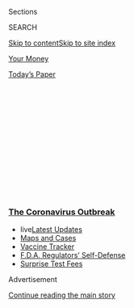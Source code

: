<div id="app">

<div>

<div>

<div>

<div class="NYTAppHideMasthead css-1q2w90k e1suatyy0">

<div class="section css-ui9rw0 e1suatyy2">

<div class="css-eph4ug er09x8g0">

<div class="css-6n7j50">

</div>

<span class="css-1dv1kvn">Sections</span>

<div class="css-10488qs">

<span class="css-1dv1kvn">SEARCH</span>

</div>

[Skip to content](#site-content)[Skip to site index](#site-index)

</div>

<div id="masthead-section-label" class="css-1wr3we4 eaxe0e00">

[Your
Money](https://www.nytimes3xbfgragh.onion/section/your-money)

</div>

<div class="css-10698na e1huz5gh0">

</div>

</div>

<div id="masthead-bar-one" class="section hasLinks css-15hmgas e1csuq9d3">

<div class="css-uqyvli e1csuq9d0">

</div>

<div class="css-1uqjmks e1csuq9d1">

</div>

<div class="css-9e9ivx">

[](https://myaccount.nytimes3xbfgragh.onion/auth/login?response_type=cookie&client_id=vi)

</div>

<div class="css-1bvtpon e1csuq9d2">

[Today’s
Paper](https://www.nytimes3xbfgragh.onion/section/todayspaper)

</div>

</div>

</div>

</div>

<div data-aria-hidden="false">

<div id="site-content" data-role="main">

<div>

<div class="css-1aor85t" style="opacity:0.000000001;z-index:-1;visibility:hidden">

<div class="css-1hqnpie">

<div class="css-epjblv">

<span class="css-17xtcya">[Your
Money](/section/your-money)</span><span class="css-x15j1o">|</span><span class="css-fwqvlz">Investing
in Social Good Is Finally Becoming
Profitable</span>

</div>

<div class="css-k008qs">

<div class="css-1iwv8en">

<span class="css-18z7m18"></span>

<div>

</div>

</div>

<span class="css-1n6z4y">https://nyti.ms/2QLBFit</span>

<div class="css-1705lsu">

<div class="css-4xjgmj">

<div class="css-4skfbu" data-role="toolbar" data-aria-label="Social Media Share buttons, Save button, and Comments Panel with current comment count" data-testid="share-tools">

  - 
  - 
  - 
  - 
    
    <div class="css-6n7j50">
    
    </div>

  - 

</div>

</div>

</div>

</div>

</div>

</div>

<div class="css-13pd83m">

<div class="css-l9svim">

### [<span class="css-pa1jbp"><span class="css-1rxm0ex">The Coronavirus</span><span class="css-1rxm0ex"> Outbreak</span></span>](https://www.nytimes3xbfgragh.onion/news-event/coronavirus?name=styln-coronavirus-national&region=TOP_BANNER&block=storyline_menu_recirc&action=click&pgtype=Article&impression_id=47ccc630-f52c-11ea-bc41-9ff49d9e873a&variant=undefined)

  - <span class="css-1qkutce"><span class="css-12clwdu">live</span>[Latest
    Updates](https://www.nytimes3xbfgragh.onion/2020/09/12/world/covid-19-coronavirus.html?name=styln-coronavirus-national&region=TOP_BANNER&block=storyline_menu_recirc&action=click&pgtype=Article&impression_id=47cced40-f52c-11ea-bc41-9ff49d9e873a&variant=undefined)</span>
  - <span class="css-1qkutce">[Maps and
    Cases](https://www.nytimes3xbfgragh.onion/interactive/2020/us/coronavirus-us-cases.html?name=styln-coronavirus-national&region=TOP_BANNER&block=storyline_menu_recirc&action=click&pgtype=Article&impression_id=47cced41-f52c-11ea-bc41-9ff49d9e873a&variant=undefined)</span>
  - <span class="css-1qkutce">[Vaccine
    Tracker](https://www.nytimes3xbfgragh.onion/interactive/2020/science/coronavirus-vaccine-tracker.html?name=styln-coronavirus-national&region=TOP_BANNER&block=storyline_menu_recirc&action=click&pgtype=Article&impression_id=47cced42-f52c-11ea-bc41-9ff49d9e873a&variant=undefined)</span>
  - <span class="css-1qkutce">[F.D.A. Regulators’
    Self-Defense](https://www.nytimes3xbfgragh.onion/2020/09/10/us/politics/fda-coronavirus-vaccine.html?name=styln-coronavirus-national&region=TOP_BANNER&block=storyline_menu_recirc&action=click&pgtype=Article&impression_id=47cced43-f52c-11ea-bc41-9ff49d9e873a&variant=undefined)</span>
  - <span class="css-1qkutce">[Surprise Test
    Fees](https://www.nytimes3xbfgragh.onion/2020/09/09/upshot/coronavirus-surprise-test-fees.html?name=styln-coronavirus-national&region=TOP_BANNER&block=storyline_menu_recirc&action=click&pgtype=Article&impression_id=47cced44-f52c-11ea-bc41-9ff49d9e873a&variant=undefined)</span>

</div>

</div>

<div id="top-wrapper" class="css-1sy8kpn">

<div id="top-slug" class="css-l9onyx">

Advertisement

</div>

[Continue reading the main
story](#after-top)

<div class="ad top-wrapper" style="text-align:center;height:100%;display:block;min-height:250px">

<div id="top" class="place-ad" data-position="top" data-size-key="top">

</div>

</div>

<div id="after-top">

</div>

</div>

<div>

<div id="sponsor-wrapper" class="css-1hyfx7x">

<div id="sponsor-slug" class="css-19vbshk">

Supported by

</div>

[Continue reading the main
story](#after-sponsor)

<div id="sponsor" class="ad sponsor-wrapper" style="text-align:center;height:100%;display:block">

</div>

<div id="after-sponsor">

</div>

</div>

<div class="css-186x18t">

Wealth Matters

</div>

<div class="css-1vkm6nb ehdk2mb0">

# Investing in Social Good Is Finally Becoming Profitable

</div>

Impact investments are outperforming traditional bets in the coronavirus
crisis, which may be a turning point for wealthy investors looking to
generate change.

<div class="css-79elbk" data-testid="photoviewer-wrapper">

<div class="css-z3e15g" data-testid="photoviewer-wrapper-hidden">

</div>

<div class="css-1a48zt4 ehw59r15" data-testid="photoviewer-children">

![<span class="css-16f3y1r e13ogyst0" data-aria-hidden="true">Eric
Lemelson, a philanthropist and vineyard owner in Oregon, has been
focused on clean-energy investments for nearly 20 years. Advisers say
wealthy investors are considering impact
investing.</span><span class="css-cnj6d5 e1z0qqy90" itemprop="copyrightHolder"><span class="css-1ly73wi e1tej78p0">Credit...</span><span><span>Leah
Nash for The New York
Times</span></span></span>](https://static01.graylady3jvrrxbe.onion/images/2020/08/29/business/29virus-wealth-01/merlin_176271744_bb506f4f-88a9-45d1-8241-902df10a4291-articleLarge.jpg?quality=75&auto=webp&disable=upscale)

</div>

</div>

<div class="css-18e8msd">

<div class="css-vp77d3 epjyd6m0">

<div class="css-1baulvz">

By [<span class="css-1baulvz last-byline" itemprop="name">Paul
Sullivan</span>](https://www.nytimes3xbfgragh.onion/by/paul-sullivan)

</div>

</div>

  - Aug. 28,
    2020

  - 
    
    <div class="css-4xjgmj">
    
    <div class="css-d8bdto" data-role="toolbar" data-aria-label="Social Media Share buttons, Save button, and Comments Panel with current comment count" data-testid="share-tools">
    
      - 
      - 
      - 
      - 
        
        <div class="css-6n7j50">
        
        </div>
    
      - 
    
    </div>
    
    </div>

</div>

</div>

<div class="section meteredContent css-1r7ky0e" name="articleBody" itemprop="articleBody">

<div class="css-1fanzo5 StoryBodyCompanionColumn">

<div class="css-53u6y8">

Impact investments, which aim to promote a social good or prevent a
social ill, have significantly outperformed traditional bets during the
coronavirus pandemic. And their returns are enticing hesitant investors
to rework their portfolios.

Impact investing typically focuses on three categories: environmental,
social and governance, known as E.S.G. Returns can be tracked through
various exchange-traded funds. For example, the S\&P 500 technology
E.T.F., for example, is up 25 percent this year, while the S\&P 500
energy E.T.F., which includes oil and gas stocks, is down 34 percent.

Over all, 64 percent of actively managed E.S.G. funds beat their
benchmarks versus 49 percent of traditional funds through the first week
in August, according to research from RBC Capital Markets.

The private markets are seeing similar interest. Take Vital Farms, which
was founded in 2007 in Austin, Texas, to sells eggs from pasture-raised
hens.

</div>

</div>

<div class="css-1fanzo5 StoryBodyCompanionColumn">

<div class="css-53u6y8">

“A few years ago, venture capitalists scratched their heads at an egg
farm,” said Dave Kirkpatrick, managing director at SJF Ventures, which
was one of the first private investors in the farm. But Vital Farms,
which grew through private investment before going public at the end of
July, is valued at more than $1 billion.

Now, other investors are coming to him with questions about sustainable
and profitable agriculture, said Mr. Kirkpatrick, who is also a founder
of Impact Capital Managers, a trade group that seeks to show that impact
investing can be a way to achieve higher returns.

The coronavirus crisis may be a turning point for wealthy investors,
whom advisers have long seen as a key constituency to expand the market
for investments that aim to do good and still provide solid returns.

“Every time something goes wrong in the world, it’s a boost to impact
investing,” said Nancy E. Pfund, a managing partner and co-founder of
DBL Partners. “There’s a generalized frustration that whatever people
have been doing for the last X number of years, it’s not working.”

This has caused a shift in strategy, she said: “You’re seeing people
flock to impact investing, and now there are the returns.”

</div>

</div>

<div class="css-1fanzo5 StoryBodyCompanionColumn">

<div class="css-53u6y8">

Investment dollars have begun to follow returns. In the first half of
the year, $20.9 billion went into impact funds, which was just shy of
the amount of new money for all of last year, according to [a report
from
Morningstar](https://www.morningstar.com/articles/994219/sustainable-funds-continue-to-rake-in-assets-during-the-second-quarter).
(The 2019 number was, in turn, four times the 2018
total.)

<div id="NYT_MAIN_CONTENT_1_REGION" class="css-9tf9ac">

<div>

<div id="styln-covid-updates-world" class="section interactive-content interactive-size-medium css-1ftcdic">

<div class="css-17ih8de interactive-body">

<div id="styln-briefing-block" data-asset-id="QXJ0aWNsZTpueXQ6Ly9hcnRpY2xlLzJiYjYwYTJiLTY3NjItNTg3NC1iMGVhLWY4NzRhMjE3NTQyZA==">

<div class="briefing-block-header-section">

# [Latest Updates: The Coronavirus Outbreak](https://www.nytimes3xbfgragh.onion/2020/09/11/world/covid-19-coronavirus.html?action=click&pgtype=Article&state=default&region=MAIN_CONTENT_1&context=storylines_live_updates)

<div class="briefing-block-ts">

Updated 2020-09-12T12:04:20.515Z

</div>

</div>

  - [Fauci cautions the virus could disrupt life in the U.S. until
    ‘maybe even towards the end
    of 2021.’](https://www.nytimes3xbfgragh.onion/2020/09/11/world/covid-19-coronavirus.html?action=click&pgtype=Article&state=default&region=MAIN_CONTENT_1&context=storylines_live_updates#link-dfb8a16)
  - [From Asia to Africa, China promotes its vaccine candidates to win
    friends.](https://www.nytimes3xbfgragh.onion/2020/09/11/world/covid-19-coronavirus.html?action=click&pgtype=Article&state=default&region=MAIN_CONTENT_1&context=storylines_live_updates#link-7104d154)
  - [The other way the virus will kill:
    hunger.](https://www.nytimes3xbfgragh.onion/2020/09/11/world/covid-19-coronavirus.html?action=click&pgtype=Article&state=default&region=MAIN_CONTENT_1&context=storylines_live_updates#link-393ad215)

<div class="briefing-block-footer">

<div class="briefing-block-footer-meta">

[See more
updates](https://www.nytimes3xbfgragh.onion/2020/09/11/world/covid-19-coronavirus.html?action=click&pgtype=Article&state=default&region=MAIN_CONTENT_1&context=storylines_live_updates)

</div>

<div class="briefing-block-briefinglinks">

<span>More live coverage:</span>
[Markets](https://www.nytimes3xbfgragh.onion/live/2020/09/11/business/stock-market-today-coronavirus?action=click&pgtype=Article&state=default&region=MAIN_CONTENT_1&context=storylines_live_updates)

</div>

</div>

</div>

</div>

</div>

</div>

</div>

The data heartens advisers who see this as a moment when they can stop
making the case that individuals need to give up returns to make impact
investments (a belief, known as concessionary returns, that has been
largely refuted).

“The impact portfolios are very significantly outperforming the
traditional ones,” said Brad Harrison, a co-head of impact investing at
Tiedemann Advisors. “It only escalated in the last year while we’ve been
dealing with this pandemic.”

Yet like all investing stories, there is some complexity to this one.

</div>

</div>

<div class="css-79elbk" data-testid="photoviewer-wrapper">

<div class="css-z3e15g" data-testid="photoviewer-wrapper-hidden">

</div>

<div class="css-1a48zt4 ehw59r15" data-testid="photoviewer-children">

![<span class="css-16f3y1r e13ogyst0" data-aria-hidden="true">Mr.
Lemelson’s vineyard in Oregon. Creating an impact portfolio takes
considerable attention. “I made the decision to decarbonize the entire
portfolio,” Mr. Lemelson
said.</span><span class="css-cnj6d5 e1z0qqy90" itemprop="copyrightHolder"><span class="css-1ly73wi e1tej78p0">Credit...</span><span>Leah
Nash for The New York
Times</span></span>](https://static01.graylady3jvrrxbe.onion/images/2020/08/28/business/28virus-wealth-02/merlin_176271771_4c9a773e-f522-493b-9a70-72bacd010932-articleLarge.jpg?quality=75&auto=webp&disable=upscale)

</div>

</div>

<div class="css-1fanzo5 StoryBodyCompanionColumn">

<div class="css-53u6y8">

Creating an impact portfolio today is easier than it once was, but it
takes considerable attention. Eric Lemelson, a philanthropist and
vineyard owner in Oregon, has focused on clean-energy investments for
nearly 20 years, and his portfolio has been almost entirely made up of
impact investments for the past decade.

<div id="NYT_MAIN_CONTENT_2_REGION" class="css-9tf9ac">

<div>

</div>

</div>

“I made the decision to decarbonize the entire portfolio,” Mr. Lemelson
said. But the move took time.

“With U.S. markets, it was relatively easy to start the move,” he said.
“With the developing world, it was more difficult because there was
less transparency.”

</div>

</div>

<div class="css-1fanzo5 StoryBodyCompanionColumn">

<div class="css-53u6y8">

His success with his personal wealth allowed him to steer the
foundations he is a part of to change their investment portfolios. One,
the Lemelson Foundation, was started by his father, Jerome, an inventor
who had more than 500 patents. Now, 75 percent of its endowment is in
impact investments.

“I made the case with my family that as a foundation, we have an
obligation to lead,” he said.

But Mr. Lemelson also supported his argument with solid returns.
“Increasingly, it will become obvious that well-managed investment
portfolios don’t give up anything at all,” he said.

Even in the face of data, the sector faces headwinds. Just last year,
Daniel and Sheryl Tishman, whose wealth comes from the family’s real
estate companies, sought to put the $100 million that seeded their
NorthLight Foundation into impact investments, but they encountered
pushback from managers.

One manager they interviewed said that what they were trying to do was
not possible, said Kate Sinding Daly, executive director of the
foundation, which focuses on the environment. “That’s an old-school
view,” she said.

Figuring out how to execute on their investment thesis was challenging.
For example, the foundation had all its money in impact investments but
was still switching among different assets in that sector, Ms. Daly
said.

“The environmental stuff was easy,” she said. “It’s the issues around
human rights, gender issues, arms, military investments and all that
stuff.”

That’s a difficulty that other investors are going to run into.
Excluding oil companies remains a straightforward choice. Investing in
ways that promote an idea or a thesis — like equity — is more complex.
And it’s not always easy for the advisers to do it well, either.

</div>

</div>

<div class="css-1fanzo5 StoryBodyCompanionColumn">

<div class="css-53u6y8">

“It seems like the new queries we get are not from the asset managers
but the intermediaries — the consultants and financial advisers who
struggle to sort the wheat from the chaff,” said Joshua Humphreys,
president and senior fellow at the Croatan Institute, a think tank
focused on investing for social good. “There’s a big education learning
curve from a lot of advisers.”

Yet he is cautiously optimistic. “I am hopeful that the tide is turning,
but I’m also worried that there is a lot of greenwashing going on,” he
said, using the term for when asset managers simply tick the boxes that
make them look as if they care about impact investments but don’t really
put in the work.

It’s important for individuals to look at the authenticity of asset
managers and how rigorous their screening methods are.

Not everyone is bullish on this moment. There is some skepticism that
impact investments look good because investments like energy and
financial companies in traditional portfolios have not performed well
over the past nine months.

“The outperformance is pretty explainable by the shock to the oil
industry,” said Mark Cirilli, a co-founder and managing partner at
MissionPoint Partners, a private equity firm. “It has much more to do
with the demand shock, as opposed to good companies with high E.S.G.
scores are better run in a pandemic.”

Mr. Cirilli said he believed that more individual investors, even
skeptical ones, were moving money into impact investments, but that the
driver was sound economic fundamentals. Companies are being forced to
respond to investor demands for greater corporate responsibility.

He pointed to the food industry, where several meat processing plants
had serious coronavirus outbreaks in their factories, which prompted
concerns about the safety and robustness of the country’s food supply
chain.

</div>

</div>

<div class="css-1fanzo5 StoryBodyCompanionColumn">

<div class="css-53u6y8">

“Covid has raised the awareness of the fragility of our economic system,
and to me that’s an investable trend,” Mr. Cirilli said.

For some investors, though, the hope is that strong returns will
persuade others to remake their portfolios to focus on impact. “The
market is changing fundamentally,” Mr. Lemelson said. “This is not just
another challenge. It’s *the* challenge.”

</div>

</div>

<div>

</div>

</div>

<div>

</div>

<div>

</div>

<div>

</div>

<div>

<div id="bottom-wrapper" class="css-1ede5it">

<div id="bottom-slug" class="css-l9onyx">

Advertisement

</div>

[Continue reading the main
story](#after-bottom)

<div id="bottom" class="ad bottom-wrapper" style="text-align:center;height:100%;display:block;min-height:90px">

</div>

<div id="after-bottom">

</div>

</div>

</div>

</div>

</div>

## Site Index

<div>

</div>

## Site Information Navigation

  - [© <span>2020</span> <span>The New York Times
    Company</span>](https://help.nytimes3xbfgragh.onion/hc/en-us/articles/115014792127-Copyright-notice)

<!-- end list -->

  - [NYTCo](https://www.nytco.com/)
  - [Contact
    Us](https://help.nytimes3xbfgragh.onion/hc/en-us/articles/115015385887-Contact-Us)
  - [Work with us](https://www.nytco.com/careers/)
  - [Advertise](https://nytmediakit.com/)
  - [T Brand Studio](http://www.tbrandstudio.com/)
  - [Your Ad
    Choices](https://www.nytimes3xbfgragh.onion/privacy/cookie-policy#how-do-i-manage-trackers)
  - [Privacy](https://www.nytimes3xbfgragh.onion/privacy)
  - [Terms of
    Service](https://help.nytimes3xbfgragh.onion/hc/en-us/articles/115014893428-Terms-of-service)
  - [Terms of
    Sale](https://help.nytimes3xbfgragh.onion/hc/en-us/articles/115014893968-Terms-of-sale)
  - [Site
    Map](https://spiderbites.nytimes3xbfgragh.onion)
  - [Help](https://help.nytimes3xbfgragh.onion/hc/en-us)
  - [Subscriptions](https://www.nytimes3xbfgragh.onion/subscription?campaignId=37WXW)

</div>

</div>

</div>

</div>
